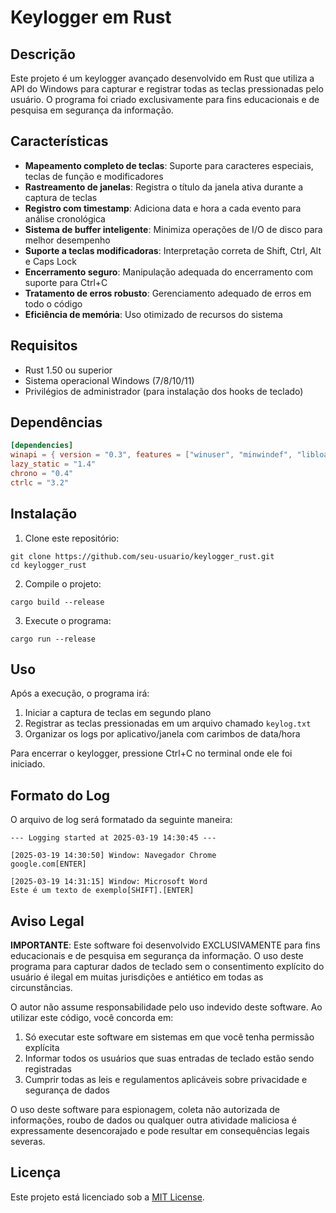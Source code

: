 # Keylogger em Rust

## Descrição
Este projeto é um keylogger avançado desenvolvido em Rust que utiliza a API do Windows para capturar e registrar todas as teclas pressionadas pelo usuário. O programa foi criado exclusivamente para fins educacionais e de pesquisa em segurança da informação.

## Características

- **Mapeamento completo de teclas**: Suporte para caracteres especiais, teclas de função e modificadores
- **Rastreamento de janelas**: Registra o título da janela ativa durante a captura de teclas
- **Registro com timestamp**: Adiciona data e hora a cada evento para análise cronológica
- **Sistema de buffer inteligente**: Minimiza operações de I/O de disco para melhor desempenho
- **Suporte a teclas modificadoras**: Interpretação correta de Shift, Ctrl, Alt e Caps Lock
- **Encerramento seguro**: Manipulação adequada do encerramento com suporte para Ctrl+C
- **Tratamento de erros robusto**: Gerenciamento adequado de erros em todo o código
- **Eficiência de memória**: Uso otimizado de recursos do sistema

## Requisitos

- Rust 1.50 ou superior
- Sistema operacional Windows (7/8/10/11)
- Privilégios de administrador (para instalação dos hooks de teclado)

## Dependências

```toml
[dependencies]
winapi = { version = "0.3", features = ["winuser", "minwindef", "libloaderapi", "processthreadsapi"] }
lazy_static = "1.4"
chrono = "0.4"
ctrlc = "3.2"
```

## Instalação

1. Clone este repositório:
```
git clone https://github.com/seu-usuario/keylogger_rust.git
cd keylogger_rust
```

2. Compile o projeto:
```
cargo build --release
```

3. Execute o programa:
```
cargo run --release
```

## Uso

Após a execução, o programa irá:
1. Iniciar a captura de teclas em segundo plano
2. Registrar as teclas pressionadas em um arquivo chamado `keylog.txt`
3. Organizar os logs por aplicativo/janela com carimbos de data/hora

Para encerrar o keylogger, pressione Ctrl+C no terminal onde ele foi iniciado.

## Formato do Log

O arquivo de log será formatado da seguinte maneira:

```
--- Logging started at 2025-03-19 14:30:45 ---

[2025-03-19 14:30:50] Window: Navegador Chrome
google.com[ENTER]

[2025-03-19 14:31:15] Window: Microsoft Word
Este é um texto de exemplo[SHIFT].[ENTER]
```

## Aviso Legal

**IMPORTANTE**: Este software foi desenvolvido EXCLUSIVAMENTE para fins educacionais e de pesquisa em segurança da informação. O uso deste programa para capturar dados de teclado sem o consentimento explícito do usuário é ilegal em muitas jurisdições e antiético em todas as circunstâncias.

O autor não assume responsabilidade pelo uso indevido deste software. Ao utilizar este código, você concorda em:

1. Só executar este software em sistemas em que você tenha permissão explícita
2. Informar todos os usuários que suas entradas de teclado estão sendo registradas
3. Cumprir todas as leis e regulamentos aplicáveis sobre privacidade e segurança de dados

O uso deste software para espionagem, coleta não autorizada de informações, roubo de dados ou qualquer outra atividade maliciosa é expressamente desencorajado e pode resultar em consequências legais severas.

## Licença

Este projeto está licenciado sob a [MIT License](LICENSE).
